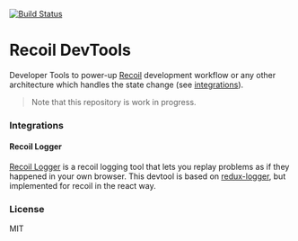 [![Build Status](https://github.com/ulises-jeremias/recoil-devtools/workflows/CI/badge.svg)](https://github.com/ulises-jeremias/recoil-devtools/commits/master)

# Recoil DevTools


Developer Tools to power-up [Recoil](https://recoiljs.org/) development workflow or any other architecture which handles the state change (see [integrations](#integrations)).

> Note that this repository is work in progress.

### Integrations

#### Recoil Logger

[Recoil Logger](./packages/recoil-devtools-logger) is a recoil logging tool that lets you replay problems as if they happened in your own browser. This devtool is based on [redux-logger](https://github.com/LogRocket/redux-logger), but implemented for recoil in the react way.



### License

MIT
